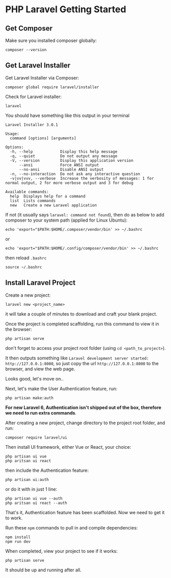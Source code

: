 
# PHP Laravel Getting Started

## Get Composer
Make sure you installed composer globally:
```
composer --version
```

## Get Laravel Installer
Get Laravel Installer via Composer:
```
composer global require laravel/installer
```

Check for Laravel installer:
```
laravel
```
You should have something like this output in your terminal
```
Laravel Installer 3.0.1

Usage:
  command [options] [arguments]

Options:
  -h, --help            Display this help message
  -q, --quiet           Do not output any message
  -V, --version         Display this application version
      --ansi            Force ANSI output
      --no-ansi         Disable ANSI output
  -n, --no-interaction  Do not ask any interactive question
  -v|vv|vvv, --verbose  Increase the verbosity of messages: 1 for normal output, 2 for more verbose output and 3 for debug

Available commands:
  help  Displays help for a command
  list  Lists commands
  new   Create a new Laravel application
```
If not (it usually says ```laravel: command not found```), then do as below to add composer to your system path (applied for Linux Ubuntu):
```
echo 'export="$PATH:$HOME/.composer/vendor/bin' >> ~/.bashrc
```
or
```
echo 'export="$PATH:$HOME/.config/composer/vendor/bin' >> ~/.bashrc
```
then reload ```.bashrc```
```
source ~/.bashrc
```

## Install Laravel Project
Create a new project:
```
laravel new <project_name>
```
it will take a couple of minutes to download and craft your blank project.

Once the project is completed scaffolding, run this command to view it in the browser:
```
php artisan serve
```
don't forget to access your project root folder (using ```cd <path_to_project>```).

It then outputs something like ```Laravel development server started: http://127.0.0.1:8000```, so just copy the url ```http://127.0.0.1:8000``` to the browser, and view the web page.

Looks good, let's move on..

Next, let's make the User Authentication feature, run:
```
php artisan make:auth
```

**For new Laravel 6, Authentication isn't shipped out of the box, therefore we need to run extra commands**.

After creating a new project, change directory to the project root folder, and run:
```
composer require laravel/ui
```

Then install UI framework, either Vue or React, your choice:
```
php artisan ui vue
php aritsan ui react
```
then include the Authentication feature:
```
php artisan ui:auth
```
or do it with in just 1 line:
```
php artisan ui vue --auth
php aritsan ui react --auth
```

That's it, Authentication feature has been scaffolded. Now we need to get it to work.

Run these ```npm``` commands to pull in and compile dependencies:
```
npm install
npm run dev
```

When completed, view your project to see if it works:
```
php artisan serve
```
It should be up and running after all.
